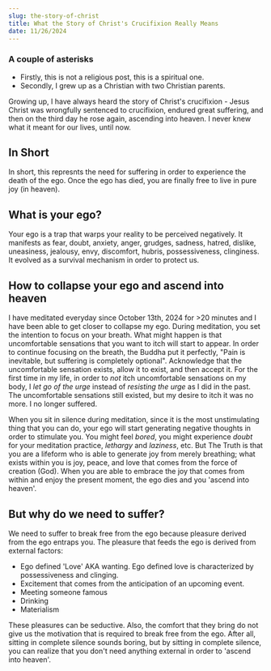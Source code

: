 ```yaml
---
slug: the-story-of-christ
title: What the Story of Christ's Crucifixion Really Means
date: 11/26/2024
---
```


### A couple of asterisks

- Firstly, this is not a religious post, this is a spiritual one.
- Secondly, I grew up as a Christian with two Christian parents.

Growing up, I have always heard the story of Christ's crucifixion - Jesus Christ was wrongfully sentenced to crucifixion, endured great suffering, and then on the third day he rose again, ascending into heaven. I never knew what it meant for our lives, until now.

## In Short

In short, this represnts the need for suffering in order to experience the death of the ego. Once the ego has died, you are finally free to live in pure joy (in heaven).

## What is your ego?

Your ego is a trap that warps your reality to be perceived negatively. It manifests as fear, doubt, anxiety, anger, grudges, sadness, hatred, dislike, uneasiness, jealousy, envy, discomfort, hubris, possessiveness, clinginess. It evolved as a survival mechanism in order to protect us.

## How to collapse your ego and ascend into heaven

I have meditated everyday since October 13th, 2024 for >20 minutes and I have been able to get closer to collapse my ego. During meditation, you set the intention to focus on your breath. What might happen is that uncomfortable sensations that you want to itch will start to appear. In order to continue focusing on the breath, the Buddha put it perfectly, "Pain is inevitable, but suffering is completely optional". Acknowledge that the uncomfortable sensation exists, allow it to exist, and then accept it. For the first time in my life, in order to _not_ itch uncomfortable sensations on my body, I _let go of the urge_ instead of _resisting the urge_ as I did in the past. The uncomfortable sensations still existed, but my desire to itch it was no more. I no longer suffered.

When you sit in silence during meditation, since it is the most unstimulating thing that you can do, your ego will start generating negative thoughts in order to stimulate you. You might feel _bored_, you might experience _doubt_ for your meditation practice, _lethargy_ and _laziness_, etc. But The Truth is that you are a lifeform who is able to generate joy from merely breathing; what exists within you is joy, peace, and love that comes from the force of creation (God). When you are able to embrace the joy that comes from within and enjoy the present moment, the ego dies and you 'ascend into heaven'.

## But why do we need to suffer?

We need to suffer to break free from the ego because pleasure derived from the ego entraps you. The pleasure that feeds the ego is derived from external factors:

- Ego defined 'Love' AKA wanting. Ego defined love is characterized by possessiveness and clinging.
- Excitement that comes from the anticipation of an upcoming event.
- Meeting someone famous
- Drinking
- Materialism

These pleasures can be seductive. Also, the comfort that they bring do not give us the motivation that is required to break free from the ego. After all, sitting in complete silence sounds boring, but by sitting in complete silence, you can realize that you don't need anything external in order to 'ascend into heaven'.
